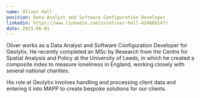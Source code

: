 ```yaml
---
name: Oliver Hall
position: Data Analyst and Software Configuration Developer
linkedin: https://www.linkedin.com/in/oliver-hall-42466b147/
date: 2021-06-01
---
```

Oliver works as a Data Analyst and Software Configuration Developer for Geolytix. He recently completed an MSc by Research from the Centre for Spatial Analysis and Policy at the University of Leeds, in which he created a composite index to measure loneliness in England, working closely with several national charities. 

His role at Geolytix involves handling and processing client data and entering it into MAPP to create bespoke solutions for our clients. 
